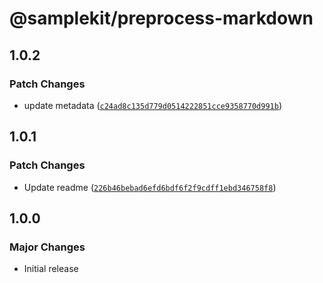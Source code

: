 # @samplekit/preprocess-markdown

## 1.0.2

### Patch Changes

- update metadata ([`c24ad8c135d779d0514222851cce9358770d991b`](https://github.com/timothycohen/samplekit/commit/c24ad8c135d779d0514222851cce9358770d991b))

## 1.0.1

### Patch Changes

- Update readme ([`226b46bebad6efd6bdf6f2f9cdff1ebd346758f8`](https://github.com/timothycohen/samplekit/commit/226b46bebad6efd6bdf6f2f9cdff1ebd346758f8))

## 1.0.0

### Major Changes

- Initial release
